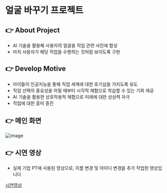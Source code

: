 # 얼굴 바꾸기 프로젝트

## 👉 About Project
- AI 기술을 활용해 사용자의 얼굴을 직업 관련 사진에 합성
- 마치 사용자가 해당 직업을 수행하는 것처럼 보이도록 구현

## 👉 Develop Motive
- 아이들이 인공지능을 통해 직업 세계에 대한 호기심을 가지도록 유도
- 직업 선택의 중요성을 어릴 때부터 시각적 체험으로 학습할 수 있는 기회 제공
- AI 기술을 활용한 상호작용적 체험으로 미래에 대한 상상력 자극
- 직업에 대한 흥미 증진

## 👉 메인 화면
![image](https://github.com/user-attachments/assets/cdda68e8-d1a3-46b1-8660-876196b45f14)

## 👉 시연 영상
* 실제 기업 PT에 사용된 영상으로, 이름 변경 및 아이디 변경을 추가 작업한 영상입니다

[시연영상](https://youtu.be/2JTe_rfLFVA)

